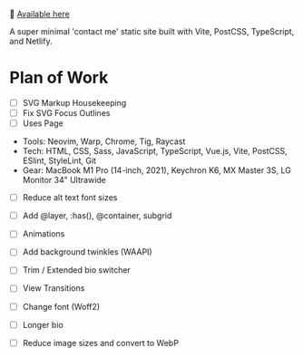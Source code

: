 👋 [Available here](https://roblettsdev.netlify.app/)

A super minimal 'contact me' static site built with Vite, PostCSS, TypeScript, and Netlify. 

# Plan of Work

- [ ]  SVG Markup Housekeeping
- [ ]  Fix SVG Focus Outlines
- [ ]  Uses Page
  - Tools: Neovim, Warp, Chrome, Tig, Raycast
  - Tech: HTML, CSS, Sass, JavaScript, TypeScript, Vue.js, Vite, PostCSS, ESlint, StyleLint, Git
  - Gear: MacBook M1 Pro (14-inch, 2021), Keychron K6, MX Master 3S, LG Monitor 34" Ultrawide

- [ ]  Reduce alt text font sizes
- [ ]  Add @layer, :has(), @container, subgrid
- [ ]  Animations

- [ ]  Add background twinkles (WAAPI)
- [ ]  Trim / Extended bio switcher
- [ ]  View Transitions

- [ ]  Change font (Woff2)
- [ ]  Longer bio
- [ ]  Reduce image sizes and convert to WebP
